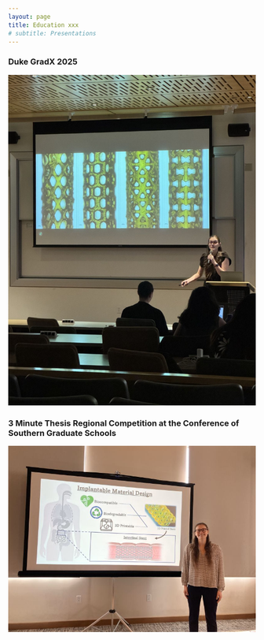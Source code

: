 ```yaml
---
layout: page
title: Education xxx
# subtitle: Presentations
---
```



### Duke GradX 2025

![Presenter in front of screen](/PresentingGradX2025.jpg)


### 3 Minute Thesis Regional Competition at the Conference of Southern Graduate Schools

![Presenter in front of screen](/Presenting3MinThesisRegionals.jpg)
